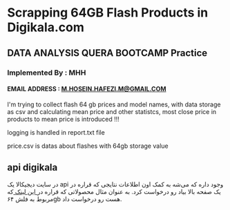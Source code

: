 # Scrapping 64GB Flash Products in Digikala.com

## DATA ANALYSIS QUERA BOOTCAMP Practice

### Implemented By : MHH

#### EMAIL ADDRESS : M.HOSEIN.HAFEZI.M@GMAIL.COM

I'm trying to collect flash 64 gb prices and model names, with data storage as csv and calculating mean price and other statistcs, most close price in products to mean price is introduced !!!

logging is handled in report.txt file

price.csv is datas about flashes with 64gb storage value

## api digikala
در سایت دیجیکالا یک api وجود داره که می‌شه به کمک اون اطلاعات نتایجی که قراره در یک صفحه بالا بیاد رو درخواست کرد.
به عنوان مثال محصولاتی که قراره در<a href="https://www.digikala.com/search/?has_selling_stock=1&q=flash%2064gb"> این لینک </a>که مربوط به فلش ۶۴gb هست رو درخواست داد.
